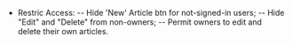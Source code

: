 - Restric Access:
-- Hide 'New' Article btn for not-signed-in users;
-- Hide "Edit" and "Delete" from non-owners;
-- Permit owners to edit and delete their own articles.